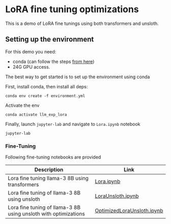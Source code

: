 # LoRA fine tuning optimizations

This is a demo of LoRA fine tunings using both transformers and unsloth.


## Setting up the environment

For this demo you need:
- conda (can follow the steps [from here](https://docs.conda.io/projects/conda/en/latest/user-guide/install/index.html))
- 24G GPU access.

The best way to get started is to set up the environment using conda

First, install conda, then install all deps:

```
conda env create -f environment.yml
```

Activate the env

```
conda activate llm_exp_lora
```

Finally, launch ```jupyter-lab``` and navigate to ```Lora.ipynb``` notebook

```
jupyter-lab
```

### Fine-Tuning

Following fine-tuning notebooks are provided

|Description|Link|
|-----------|----|
|Lora fine tuning llama-3 8B using transformers|[Lora.ipynb](./Lora.ipynb)|
|Lora fine tuning of llama-3 8B using unsloth|[LoraUnsloth.ipynb](./LoraUnsloth.ipynb)|
|Lora fine tuning of llama-3 8B using unsloth with optimizations|[OptimizedLoraUnsloth.ipynb](./OptimizedLoraUnsloth.ipynb)|
